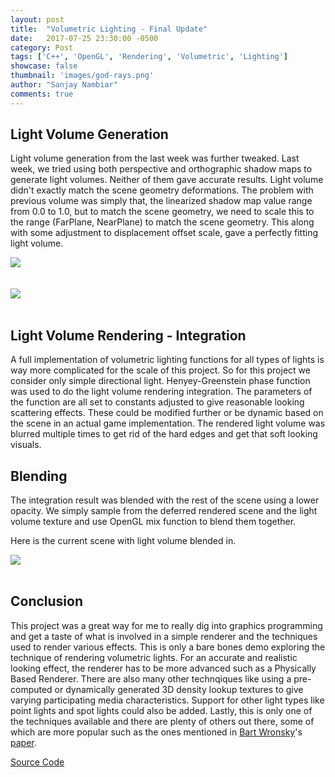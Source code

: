 ```yaml
---
layout: post
title:  "Volumetric Lighting - Final Update"
date:   2017-07-25 23:30:00 -0500
category: Post
tags: ['C++', 'OpenGL', 'Rendering', 'Volumetric', 'Lighting']
showcase: false
thumbnail: 'images/god-rays.png'
author: "Sanjay Nambiar"
comments: true
---
```


## Light Volume Generation
Light volume generation from the last week was further tweaked. Last week, we tried using both perspective and orthographic shadow maps to generate light volumes. Neither of them gave accurate results. Light volume didn't exactly match the scene geometry deformations. The problem with previous volume was simply that, the linearized shadow map value range from 0.0 to 1.0, but to match the scene geometry, we need to scale this to the range (FarPlane, NearPlane) to match the scene geometry. This along with some adjustment to displacement offset scale, gave a perfectly fitting light volume.
<br/>
<div class='embed-container'>
	<img src="{{ site.baseurl }}/images/light-volume-1.png">
</div>
<br/>
<br/>
<div class='embed-container'>
	<img src="{{ site.baseurl }}/images/light-volume-2.png">
</div>
<br/>

## Light Volume Rendering - Integration
A full implementation of volumetric lighting functions for all types of lights is way more complicated for the scale of this project. So for this project we consider only simple directional light. Henyey-Greenstein phase function was used to do the light volume rendering integration. The parameters of the function are all set to constants adjusted to give  reasonable looking scattering effects. These could be modified further or be dynamic based on the scene in an actual game implementation. The rendered light volume was blurred multiple times to get rid of the hard edges and get that soft looking visuals.

## Blending
The integration result was blended with the rest of the scene using a lower opacity. We simply sample from the deferred rendered scene and the light volume texture and use OpenGL mix function to blend them together.

Here is the current scene with light volume blended in.
<br/>
<div class='embed-container'>
	<img src="{{ site.baseurl }}/images/god-rays.gif">
</div>
<br/>

## Conclusion
This project was a great way for me to really dig into graphics programming and get a taste of what is involved in a simple renderer and the techniques used to render various effects. This is only a bare bones demo exploring the technique of rendering volumetric lights. For an accurate and realistic looking effect, the renderer has to be more advanced such as a Physically Based Renderer. There are also many other technqiques like using a pre-computed or dynamically generated 3D density lookup textures to give varying participating media characteristics. Support for other light types like point lights and spot lights could also be added. Lastly, this is only one of the techniques available and there are plenty of others out there, some of which are more popular such as the ones mentioned in [Bart Wronsky](https://bartwronski.com/)'s [paper](http://advances.realtimerendering.com/s2014/index.html#_VOLUMETRIC_FOG:_UNIFIED).

[Source Code](https://github.com/sanjay-nambiar/RenderingDemos)
